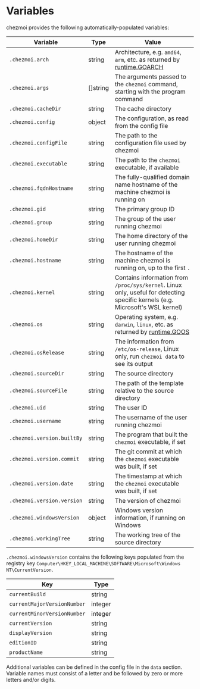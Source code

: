 # Variables

chezmoi provides the following automatically-populated variables:

| Variable                   | Type     | Value                                                                                                                          |
| -------------------------- | -------- | ------------------------------------------------------------------------------------------------------------------------------ |
| `.chezmoi.arch`            | string   | Architecture, e.g. `amd64`, `arm`, etc. as returned by [runtime.GOARCH](https://pkg.go.dev/runtime?tab=doc#pkg-constants)      |
| `.chezmoi.args`            | []string | The arguments passed to the `chezmoi` command, starting with the program command                                               |
| `.chezmoi.cacheDir`        | string   | The cache directory                                                                                                            |
| `.chezmoi.config`          | object   | The configuration, as read from the config file                                                                                |
| `.chezmoi.configFile`      | string   | The path to the configuration file used by chezmoi                                                                             |
| `.chezmoi.executable`      | string   | The path to the `chezmoi` executable, if available                                                                             |
| `.chezmoi.fqdnHostname`    | string   | The fully-qualified domain name hostname of the machine chezmoi is running on                                                  |
| `.chezmoi.gid`             | string   | The primary group ID                                                                                                           |
| `.chezmoi.group`           | string   | The group of the user running chezmoi                                                                                          |
| `.chezmoi.homeDir`         | string   | The home directory of the user running chezmoi                                                                                 |
| `.chezmoi.hostname`        | string   | The hostname of the machine chezmoi is running on, up to the first `.`                                                         |
| `.chezmoi.kernel`          | string   | Contains information from `/proc/sys/kernel`. Linux only, useful for detecting specific kernels (e.g. Microsoft's WSL kernel)  |
| `.chezmoi.os`              | string   | Operating system, e.g. `darwin`, `linux`, etc. as returned by [runtime.GOOS](https://pkg.go.dev/runtime?tab=doc#pkg-constants) |
| `.chezmoi.osRelease`       | string   | The information from `/etc/os-release`, Linux only, run `chezmoi data` to see its output                                       |
| `.chezmoi.sourceDir`       | string   | The source directory                                                                                                           |
| `.chezmoi.sourceFile`      | string   | The path of the template relative to the source directory                                                                      |
| `.chezmoi.uid`             | string   | The user ID                                                                                                                    |
| `.chezmoi.username`        | string   | The username of the user running chezmoi                                                                                       |
| `.chezmoi.version.builtBy` | string   | The program that built the `chezmoi` executable, if set                                                                        |
| `.chezmoi.version.commit`  | string   | The git commit at which the `chezmoi` executable was built, if set                                                             |
| `.chezmoi.version.date`    | string   | The timestamp at which the `chezmoi` executable was built, if set                                                              |
| `.chezmoi.version.version` | string   | The version of chezmoi                                                                                                         |
| `.chezmoi.windowsVersion`  | object   | Windows version information, if running on Windows                                                                             |
| `.chezmoi.workingTree`     | string   | The working tree of the source directory                                                                                       |

`.chezmoi.windowsVersion` contains the following keys populated from the
registry key `Computer\HKEY_LOCAL_MACHINE\SOFTWARE\Microsoft\Windows
NT\CurrentVersion`.

| Key                         | Type    |
| --------------------------- | ------- |
| `currentBuild`              | string  |
| `currentMajorVersionNumber` | integer |
| `currentMinorVersionNumber` | integer |
| `currentVersion`            | string  |
| `displayVersion`            | string  |
| `editionID`                 | string  |
| `productName`               | string  |

Additional variables can be defined in the config file in the `data` section.
Variable names must consist of a letter and be followed by zero or more letters
and/or digits.
